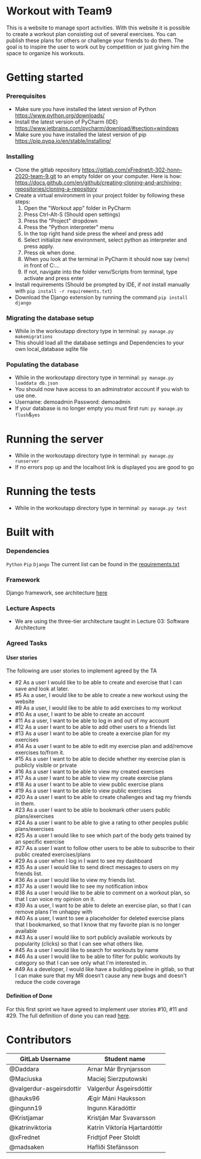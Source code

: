 # Workout with Team9
This is a website to manage sport activities. 
With this website it is possible to create a workout plan consisting out of several exercises.
You can publish these plans for others or challenge your friends to do them.
The goal is to inspire the user to work out by competition or just giving him the space to organize his workouts.
# Getting started
### Prerequisites
* Make sure you have installed the latest version of Python https://www.python.org/downloads/
* Install the latest version of PyCharm (IDE) https://www.jetbrains.com/pycharm/download/#section=windows
* Make sure you have installed the latest version of pip https://pip.pypa.io/en/stable/installing/
### Installing
* Clone the gitlab repository https://gitlab.com/xFrednet/t-302-honn-2020-team-9.git to an empty folder on your computer. 
Here is how: https://docs.github.com/en/github/creating-cloning-and-archiving-repositories/cloning-a-repository
* Create a virtual environment in your project folder by following these steps:
    1. Open the "Workout app" folder in PyCharm
    2. Press Ctrl-Alt-S (Should open settings)
    3. Press the "Project" dropdown
    4. Press the "Python interpreter" menu
    5. In the top right hand side press the wheel and press add
    6. Select initialize new environment, select python as interpreter and press apply.
    7. Press ok when done.
    8. When you look at the terminal in PyCharm it should now say (venv) in front of C:\...
    9. If not, navigate into the folder venv/Scripts from terminal, type activate and press enter
* Install requirements (Should be prompted by IDE, if not install manually with `pip install -r requirements.txt`)
* Download the Django extension by running the command `pip install django`
### Migrating the database setup
* While in the workoutapp directory type in terminal:
`py manage.py makemigrations`
* This should load all the database settings and Dependencies to your own local_database sqlite file
### Populating the database
* While in the workoutapp directory type in terminal:
`py manage.py loaddata db.json`
* You should now have access to an adminstrator account if you wish to use one.
* Username: demoadmin Password: demoadmin
* If your database is no longer empty you must first run:
`py manage.py flush`&`yes`
# Running the server
* While in the workoutapp directory type in terminal: `py manage.py runserver`     
* If no errors pop up and the localhost link is displayed you are good to go
# Running the tests
* While in the workoutapp directory type in terminal: `py manage.py test`
# Built with
### Dependencies
`Python` `Pip` `Django`
The current list can be found in the [requirements.txt](requirements.txt)
### Framework
Django framework, see architecture [here](docs/project_overview/project_architecture.png)
### Lecture Aspects
* We are using the three-tier architecture taught in Lecture 03: Software Architecture
### Agreed Tasks

#### User stories
The following are user stories to implement agreed by the TA
* \#2 As a user I would like to be able to create and exercise that I can save and look at later.
* \#5 As a user, I would like to be able to create a new workout using the website
* \#9 As a user, I would like to be able to add exercises to my workout
* \#10 As a user, I want to be able to create an account
* \#11 As a user, I want to be able to log in and out of my account
* \#12 As a user I want to be able to add other users to a friends list
* \#13 As a user I want to be able to create a exercise plan for my exercises
* \#14 As a user I want to be able to edit my exercise plan and add/remove exercises to/from it.
* \#15 As a user I want to be able to decide whether my exercise plan is publicly visible or private
* \#16 As a user I want to be able to view my created exercises
* \#17 As a user I want to be able to view my create exercise plans
* \#18 As a user I want to be able to view public exercise plans
* \#19 As a user I want to be able to view public exercises
* \#20 As a user I want to be able to create challenges and tag my friends in them.
* \#23 As a user I want to be able to bookmark other users public plans/exercises 
* \#24 As a user I want to be able to give a rating to other peoples public plans/exercises
* \#25 As a user I would like to see which part of the body gets trained by an specific exercise
* \#27 As a user I want to follow other users to be able to subscribe to their public created exercises/plans
* \#29 As a user when I log in I want to see my dashboard
* \#35 As a user I would like to send direct messages to users on my friends list.
* \#36 As a user I would like to view my friends list.
* \#37 As a user I would like to see my notification inbox
* \#38 As a user I would like to be able to comment on a workout plan, so that I can voice my opinion on it.
* \#39 As a user, I want to be able to delete an exercise plan, so that I can remove plans I'm unhappy with
* \#40 As a user, I want to see a placeholder for deleted exercise plans that I bookmarked, so that I know that my favorite plan is no longer available
* \#43 As a user I would like to sort publicly available workouts by popularity (clicks) so that I can see what others like.
* \#45 As a user I would like to search for workouts by name
* \#46 As a user I would like to be able to filter for public workouts by category so that I can see only what I'm interested in.
* \#49 As a developer, I would like have a building pipeline in gitlab, so that I can make sure that my MR doesn't cause any new bugs and doesn't reduce the code coverage

#### Definition of Done
For this first sprint we have agreed to implement user stories #10, #11 and #29.
The full definition of done you can read [here](DEFINITION_OF_DONE.md).


# Contributors
| GitLab Username          | Student name                  |
| ------------------------ | ----------------------------- |
| @Daddara                 | Arnar Már Brynjarsson         |
| @Maciuska                | Maciej Sierzputowski          |
| @valgerdur-asgeirsdottir | Valgerður Ásgeirsdóttir       |
| @hauks96                 | Ægir Máni Hauksson            |
| @ingunn19                | Ingunn Káradóttir             |
| @Kristjamar              | Kristján Mar Svavarsson       |
| @katrinviktoria          | Katrín Viktoría Hjartardóttir |
| @xFrednet                | Fridtjof Peer Stoldt          |
| @madsaken                | Hafliði Stefánsson            |

